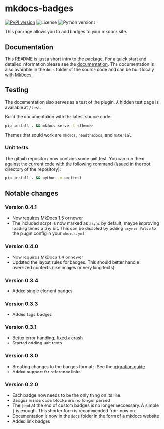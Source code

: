 # mkdocs-badges
[![PyPI version](https://img.shields.io/pypi/v/mkdocs-badges)](https://pypi.org/project/mkdocs-badges/)
![License](https://img.shields.io/pypi/l/mkdocs-badges)
![Python versions](https://img.shields.io/pypi/pyversions/mkdocs-badges)

This package allows you to add badges to your mkdocs site.

## Documentation

This README is just a short intro to the package.
For a quick start and detailed information please see the [documentation](https://mkdocs-badges.six-two.dev/).
The documentation is also available in the `docs` folder of the source code and can be built localy with [MkDocs](https://www.mkdocs.org/).

## Testing

The documentation also serves as a test of the plugin.
A hidden test page is available at `/test`.

Build the documentation with the latest source code:
```bash
pip install . && mkdocs serve -t <theme>
```

Themes that sould work are `mkdocs`, `readthedocs`, and `material`.

### Unit tests

The github repository now contains some unit test.
You can run them against the current code with the following command (issued in the root directory of the repository):

```bash
pip install . && python -m unittest
```


## Notable changes

### Version 0.4.1

- Now requires MkDocs 1.5 or newer
- The included script is now marked as `async` by default, maybe improving loading times a tiny bit. This can be disabled by adding `async: False` to the plugin config in your `mkdocs.yml`

### Version 0.4.0

- Now requires MkDocs 1.4 or newer
- Updated the layout rules for badges. This should better handle oversized contents (like images or very long texts).

### Version 0.3.4

- Added single element badges

### Version 0.3.3

- Added tags badges

### Version 0.3.1

- Better error handling, fixed a crash
- Started adding unit tests

### Version 0.3.0

- Breaking changes to the badges formats. See the [migration guide](https://mkdocs-badges.six-two.dev/migration/)
- Added support for reference links

### Version 0.2.0

- Each badge now needs to be the only thing on its line
- Badges inside code blocks are no longer parsed
- The `|end` at the end of custom badges is no longer neccessary. A simple `|` is enough. This shorter form is recommended from now on.
- Documentation is now in the `docs` folder in the form of a mkdocs website
- Added link badges
